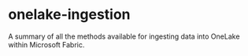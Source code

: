 # onelake-ingestion
A summary of all the methods available for ingesting data into OneLake within Microsoft Fabric.
